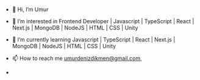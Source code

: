- 👋 Hi, I’m Umur
- 👀 I’m interested in Frontend Developer | Javascript | TypeScript | React | Next.js | MongoDB | NodeJS | HTML | CSS | Unity
- 🌱 I’m currently learning Javascript | TypeScript | React | Next.js | MongoDB | NodeJS | HTML | CSS | Unity
- 📫 How to reach me umurdenizdikmen@gmail.com,

-

<!---
UmurDenizDikmen/UmurDenizDikmen is a ✨ special ✨ repository because its `README.md` (this file) appears on your GitHub profile.
You can click the Preview link to take a look at your changes.
--->
